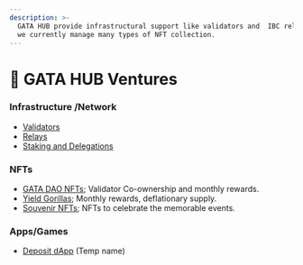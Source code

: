 ```yaml
---
description: >-
  GATA HUB provide infrastructural support like validators and  IBC relays and
  we currently manage many types of NFT collection.
---
```


# 🎯 GATA HUB Ventures

### Infrastructure /Network

* [Validators](gata-validators/)
* [Relays ](gata-relays.md)
* [Staking and Delegations ](gata-nft-dao/gata-dao-staking-delegations.md) &#x20;

### NFTs

* [GATA D](gata-validators/)[AO NFTs](gata-nft-dao/); Validator Co-ownership and monthly rewards. &#x20;
* [Yield Gorillas](yield-gorilla/); Monthly rewards, deflationary supply.
* [Souvenir NFTs](nft-souvenirs.md); NFTs to celebrate the memorable events. &#x20;

### Apps/Games&#x20;

* [Deposit dApp](deposit-dapp.md) (Temp name)
